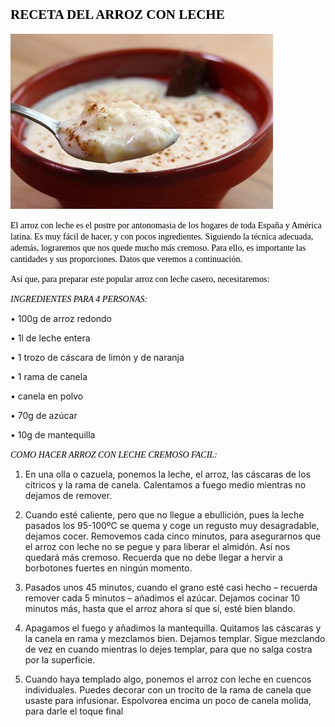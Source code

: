 ## <span style="color:black;font-family:Castellar;font-size:18;">**RECETA DEL ARROZ CON LECHE** </span>

![Imagen montaje](Arroz_con_leche.jpg)

<span style="color:black;font-family:Time New Roman;family-size:12;">El arroz con leche es el postre por antonomasia de los hogares de toda España y América latina. Es muy fácil de hacer, y con pocos ingredientes. Siguiendo la técnica adecuada, además, lograremos que nos quede mucho más cremoso. Para ello, es importante las cantidades y sus proporciones. Datos que veremos a continuación.
  
<span style="color:black;font-family:Time New Roman;family-size:12;">Así que, para preparar este popular arroz con leche casero, necesitaremos:
  
<span style="color:black;font-family:Time New Roman;family-size:14;">*INGREDIENTES PARA 4 PERSONAS:*</span>

•	100g de arroz redondo

•	1l de leche entera

•	1 trozo de cáscara de limón y de naranja

•	1 rama de canela

•	canela en polvo

•	70g de azúcar

•	10g de mantequilla

<span style="color:black;font-family:Time New Roman;family-size:14;">*COMO HACER ARROZ CON LECHE CREMOSO FACIL:*
  
1.	En una olla o cazuela, ponemos la leche, el arroz, las cáscaras de los cítricos y la rama de canela. Calentamos a fuego medio mientras no dejamos de remover.

2.	Cuando esté caliente, pero que no llegue a ebullición, pues la leche pasados los 95-100ºC se quema y coge un regusto muy desagradable, dejamos cocer. Removemos cada cinco minutos, para asegurarnos que el arroz con leche no se pegue y para liberar el almidón. Así nos quedará más cremoso. Recuerda que no debe llegar a hervir a borbotones fuertes en ningún momento.

3.	Pasados unos 45 minutos, cuando el grano esté casi hecho – recuerda remover cada 5 minutos – añadimos el azúcar. Dejamos cocinar 10 minutos más, hasta que el arroz ahora sí que sí, esté bien blando.

4.	Apagamos el fuego y añadimos la mantequilla. Quitamos las cáscaras y la canela en rama y mezclamos bien. Dejamos templar. Sigue mezclando de vez en cuando mientras lo dejes templar, para que no salga costra por la superficie.

5.	Cuando haya templado algo, ponemos el arroz con leche en cuencos individuales. Puedes decorar con un trocito de la rama de canela que usaste para infusionar. Espolvorea encima un poco de canela molida, para darle el toque final

  
